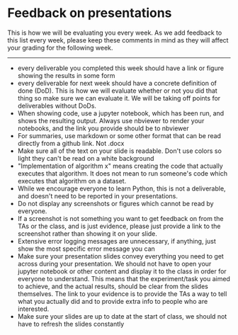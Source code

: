 # Feedback on presentations


This is how we will be evaluating you every week. As we add feedback to this list every week, please keep these comments in mind as they will affect your grading for the following week.

---

- every deliverable you completed this week should have a link or figure showing the results in some form 
- every deliverable for next week should have a concrete definition of done (DoD). This is how we will 
evaluate whether or not you did that thing so make sure we can evaluate it. We will be taking off points 
for deliverables without DoDs.
- When showing code, use a jupyter notebook, which has been run, and shows the resulting output. Always 
use nbviewer to render your notebooks, and the link you provide should be to nbviewer
- For summaries, use markdown or some other format that can be read directly from a github link. Not .docx
- Make sure all of the text on your slide is readable. Don't use colors so light they can't be read on a 
white background 
- "Implementation of algorithm x" means creating the code that actually executes that algorithm. It does not 
mean to run someone's code which executes that algorithm on a dataset. 
- While we encourage everyone to learn Python, this is not a deliverable, and doesn't need to be reported in 
your presentations. 
- Do not display any screenshots or figures which cannot be read by everyone. 
- If a screenshot is not something you want to get feedback on from the TAs or the class, and is just evidence, 
please just provide a link to the screenshot rather than showing it on your slide. 
- Extensive error logging messages are unnecessary, if anything, just show the most specific error message you
can 
- Make sure your presentation slides convey everything you need to get across during your presentation. We should 
not have to open your jupyter notebook or other content and display it to the class in order for everyone to understand. 
This means that the experiment/task you aimed to achieve, and the actual results, should be clear from the slides
themselves. The link to your evidence is to provide the TAs a way to tell what you actually did and to provide 
extra info to people who are interested. 
- Make sure your slides are up to date at the start of class, we should not have to refresh the slides constantly
